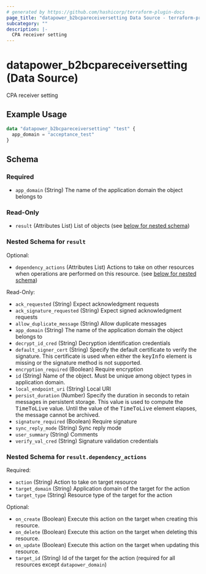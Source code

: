 ```yaml
---
# generated by https://github.com/hashicorp/terraform-plugin-docs
page_title: "datapower_b2bcpareceiversetting Data Source - terraform-provider-datapower"
subcategory: ""
description: |-
  CPA receiver setting
---
```


# datapower_b2bcpareceiversetting (Data Source)

CPA receiver setting

## Example Usage

```terraform
data "datapower_b2bcpareceiversetting" "test" {
  app_domain = "acceptance_test"
}
```

<!-- schema generated by tfplugindocs -->
## Schema

### Required

- `app_domain` (String) The name of the application domain the object belongs to

### Read-Only

- `result` (Attributes List) List of objects (see [below for nested schema](#nestedatt--result))

<a id="nestedatt--result"></a>
### Nested Schema for `result`

Optional:

- `dependency_actions` (Attributes List) Actions to take on other resources when operations are performed on this resource. (see [below for nested schema](#nestedatt--result--dependency_actions))

Read-Only:

- `ack_requested` (String) Expect acknowledgment requests
- `ack_signature_requested` (String) Expect signed acknowledgment requests
- `allow_duplicate_message` (String) Allow duplicate messages
- `app_domain` (String) The name of the application domain the object belongs to
- `decrypt_id_cred` (String) Decryption identification credentials
- `default_signer_cert` (String) Specify the default certificate to verify the signature. This certificate is used when either the <tt>keyInfo</tt> element is missing or the signature method is not supported.
- `encryption_required` (Boolean) Require encryption
- `id` (String) Name of the object. Must be unique among object types in application domain.
- `local_endpoint_uri` (String) Local URI
- `persist_duration` (Number) Specify the duration in seconds to retain messages in persistent storage. This value is used to compute the <tt>TimeToLive</tt> value. Until the value of the <tt>TimeToLive</tt> element elapses, the message cannot be archived.
- `signature_required` (Boolean) Require signature
- `sync_reply_mode` (String) Sync reply mode
- `user_summary` (String) Comments
- `verify_val_cred` (String) Signature validation credentials

<a id="nestedatt--result--dependency_actions"></a>
### Nested Schema for `result.dependency_actions`

Required:

- `action` (String) Action to take on target resource
- `target_domain` (String) Application domain of the target for the action
- `target_type` (String) Resource type of the target for the action

Optional:

- `on_create` (Boolean) Execute this action on the target when creating this resource.
- `on_delete` (Boolean) Execute this action on the target when deleting this resource.
- `on_update` (Boolean) Execute this action on the target when updating this resource.
- `target_id` (String) Id of the target for the action (required for all resources except `datapower_domain`)
